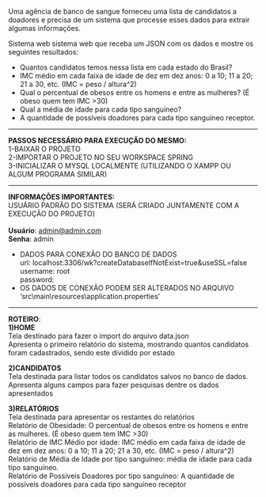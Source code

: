 Uma agência de banco de sangue forneceu uma lista de candidatos a doadores e precisa de um sistema que processe esses dados para extrair algumas informações. 

Sistema web sistema web que receba um JSON com os dados e mostre os seguintes resultados:<br>
- Quantos candidatos temos nessa lista em cada estado do Brasil? <br>
- IMC médio em cada faixa de idade de dez em dez anos: 0 a 10; 11 a 20; 21 a 30, etc. (IMC = peso / altura^2) <br>
- Qual o percentual de obesos entre os homens e entre as mulheres? (É obeso quem tem IMC >30)<br>
- Qual a média de idade para cada tipo sanguíneo?<br>
- A quantidade de possíveis doadores para cada tipo sanguíneo receptor.<br>
---------------------------------------------------------------------------------------------------------------------------

<strong>PASSOS NECESSÁRIO PARA EXECUÇÃO DO MESMO:</strong><br>
1-BAIXAR O PROJETO<br>
2-IMPORTAR O PROJETO NO SEU WORKSPACE SPRING<br>
3-INICIALIZAR O MYSQL LOCALMENTE (UTILIZANDO O XAMPP OU ALGUM PROGRAMA SIMILAR)<br>

---------------------------------------------------------------------------------------------------------------------------

<strong>INFORMAÇÕES IMPORTANTES:</strong><br>
USUÁRIO PADRÃO DO SISTEMA (SERÁ CRIADO JUNTAMENTE COM A EXECUÇÃO DO PROJETO)<br>
	<br>
	<strong>Usuário</strong>: admin@admin.com<br>
	<strong>Senha</strong>: admin<br>
- DADOS PARA CONEXÃO DO BANCO DE DADOS <br>
	url: localhost:3306/wk?createDatabaseIfNotExist=true&useSSL=false<br>
	username: root<br>
	password:<br>
- OS DADOS DE CONEXÃO PODEM SER ALTERADOS NO ARQUIVO ‘src\main\resources\application.properties’<br>

---------------------------------------------------------------------------------------------------------------------------

<strong>ROTEIRO</strong>:<br>
<strong>1)HOME</strong> <br>
Tela destinado para fazer o import do arquivo data.json <br>
Apresenta o primeiro relatório do sistema, mostrando quantos candidatos foram cadastrados, sendo este dividido por estado<br>

<strong>2)CANDIDATOS</strong><br>
Tela destinada para listar todos os candidatos salvos no banco de dados.<br>
Apresenta alguns campos para fazer pesquisas dentre os dados apresentados<br>

<strong>3)RELATÓRIOS</strong><br>
Tela destinada para apresentar os restantes do relatórios<br>
Relatório de Obesidade: O percentual de obesos entre os homens e entre as mulheres. (É obeso quem tem IMC >30)<br>
Relatório de IMC Médio por idade: IMC médio em cada faixa de idade de dez em dez anos: 0 a 10; 11 a 20; 21 a 30, etc. (IMC = peso / altura^2)<br>
Relatório de Média de Idade por tipo sanguíneo: média de idade para cada tipo sanguíneo.<br>
Relatório de Possíveis Doadores por tipo sanguíneo: A quantidade de possíveis doadores para cada tipo sanguíneo receptor<br>


